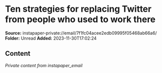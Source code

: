 # Ten strategies for replacing Twitter from people who used to work there

**Source:** instapaper-private://email/7f1fc04acee2edb09995f05468ab66a6/
**Folder:** Unread
**Added:** 2023-11-30T17:02:24




## Content
*Private content from instapaper_email*

